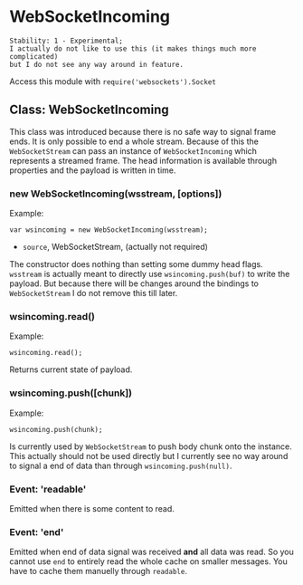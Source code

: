 # WebSocketIncoming

    Stability: 1 - Experimental;
    I actually do not like to use this (it makes things much more complicated)
    but I do not see any way around in feature.

Access this module with `require('websockets').Socket`

## Class: WebSocketIncoming

This class was introduced because there is no safe way to signal frame ends. It
is only possible to end a whole stream. Because of this the `WebSocketStream`
can pass an instance of `WebSocketIncoming` which represents a streamed frame.
The head information is available through properties and the payload is written
in time.

### new WebSocketIncoming(wsstream, [options])

Example:

    var wsincoming = new WebSocketIncoming(wsstream);

* `source`, WebSocketStream, (actually not required)    

The constructor does nothing than setting some dummy head flags. `wsstream` is
actually meant to directly use `wsincoming.push(buf)` to write the payload. 
But because there will be changes around the bindings to `WebSocketStream` I do
not remove this till later.

### wsincoming.read()

Example:

    wsincoming.read();

Returns current state of payload. 

### wsincoming.push([chunk])

Example:

    wsincoming.push(chunk);

Is currently used by `WebSocketStream` to push body chunk onto the instance.
This actually should not be used directly but I currently see no way around to
signal a end of data than through `wsincoming.push(null)`.

### Event: 'readable'

Emitted when there is some content to read.

### Event: 'end'

Emitted when end of data signal was received **and** all data was read. So you
cannot use `end` to entirely read the whole cache on smaller messages. You have
to cache them manuelly through `readable`.
